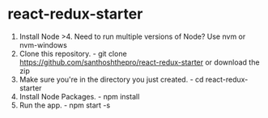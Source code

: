 # react-redux-starter
1. Install Node >4. Need to run multiple versions of Node? Use nvm or nvm-windows
2. Clone this repository. - git clone https://github.com/santhoshthepro/react-redux-starter or download the zip
3. Make sure you're in the directory you just created. - cd react-redux-starter
4. Install Node Packages. - npm install
5. Run the app. - npm start -s 
